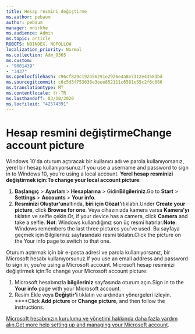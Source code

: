 ```yaml
---
title: Hesap resmini değiştirme
ms.author: pebaum
author: pebaum
manager: mnirkhe
ms.audience: Admin
ms.topic: article
ROBOTS: NOINDEX, NOFOLLOW
localization_priority: Normal
ms.collection: Adm_O365
ms.custom:
- "9001439"
- "3437"
ms.openlocfilehash: c96cf829c192456291e2926e4a8e7312e43583bd
ms.sourcegitcommit: c6c5d3f753038e3eee852111c6581e55c2f6c686
ms.translationtype: MT
ms.contentlocale: tr-TR
ms.lasthandoff: 03/10/2020
ms.locfileid: "42574391"
---
```

# <a name="change-account-picture"></a><span data-ttu-id="934aa-102">Hesap resmini değiştirme</span><span class="sxs-lookup"><span data-stu-id="934aa-102">Change account picture</span></span>

<span data-ttu-id="934aa-103">Windows 10'da oturum açtıracak bir kullanıcı adı ve parola kullanıyorsanız, yerel bir hesap kullanıyorsunuz.</span><span class="sxs-lookup"><span data-stu-id="934aa-103">If you use a username and password to sign in to Windows 10, you're using a local account.</span></span> <span data-ttu-id="934aa-104">**Yerel hesap resminizi değiştirmek için:**</span><span class="sxs-lookup"><span data-stu-id="934aa-104">**To change your local account picture**:</span></span>

1. <span data-ttu-id="934aa-105">**Başlangıç** > **Ayarları** > **Hesaplarına** > Gidin**Bilgileriniz**.</span><span class="sxs-lookup"><span data-stu-id="934aa-105">Go to **Start** > **Settings** > **Accounts** > **Your info**.</span></span>
2. <span data-ttu-id="934aa-106">**Resminizi Oluştur'un**altında, **biri için Gözat'ı**tıklatın.</span><span class="sxs-lookup"><span data-stu-id="934aa-106">Under **Create your picture**, click **Browse for one**.</span></span> <span data-ttu-id="934aa-107">Veya cihazınızda kamera varsa **Kamera'yı** tıklatın ve selfie çekin.</span><span class="sxs-lookup"><span data-stu-id="934aa-107">Or, if your device has a camera, click **Camera** and take a selfie.</span></span> 
    <span data-ttu-id="934aa-108">**Not**: Windows kullandığınız son üç resmi hatırlar.</span><span class="sxs-lookup"><span data-stu-id="934aa-108">**Note**: Windows remembers the last three pictures you've used.</span></span> <span data-ttu-id="934aa-109">Bu sayfaya geçmek için Bilgileriniz sayfasındaki resmi tıklatın.</span><span class="sxs-lookup"><span data-stu-id="934aa-109">Click the picture on the Your info page to switch to that one.</span></span>

<span data-ttu-id="934aa-110">Oturum açtırmak için bir e-posta adresi ve parola kullanıyorsanız, bir Microsoft hesabı kullanıyorsunuz.</span><span class="sxs-lookup"><span data-stu-id="934aa-110">If you use an email address and password to sign in, you're using a Microsoft account.</span></span> <span data-ttu-id="934aa-111">Microsoft hesap resminizi değiştirmek için:</span><span class="sxs-lookup"><span data-stu-id="934aa-111">To change your Microsoft account picture:</span></span>

1. <span data-ttu-id="934aa-112">Microsoft hesabınızla **bilgileriniz** sayfasında oturum açın.</span><span class="sxs-lookup"><span data-stu-id="934aa-112">Sign in to the **Your info** page with your Microsoft account.</span></span>
2. <span data-ttu-id="934aa-113">Resim Ekle veya **Değiştir'i** tıklatın ve ardından yönergeleri izleyin. \*\*\*\*</span><span class="sxs-lookup"><span data-stu-id="934aa-113">Click **Add picture** or **Change picture**, and then follow the instructions.</span></span>

<span data-ttu-id="934aa-114">[Microsoft hesabınızın kurulumu ve yönetimi hakkında daha fazla yardım alın.](https://support.microsoft.com/products/microsoft-account?category=manage-account)</span><span class="sxs-lookup"><span data-stu-id="934aa-114">[Get more help setting up and managing your Microsoft account](https://support.microsoft.com/products/microsoft-account?category=manage-account).</span></span>

